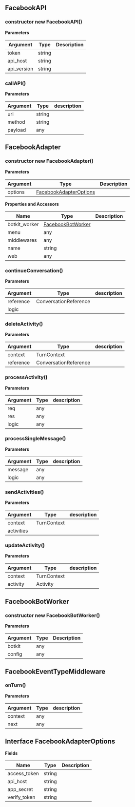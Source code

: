 <a name="FacebookAPI"></a>
## FacebookAPI

### constructor new FacebookAPI()

**Parameters**

| Argument | Type | Description
|--- |--- |---
| token | string | 
| api_host | string | 
| api_version | string | 


<a name="callAPI"></a>
### callAPI()


**Parameters**

| Argument | Type | description
|--- |--- |---
| uri| string | 
| method| string | 
| payload| any | 





<a name="FacebookAdapter"></a>
## FacebookAdapter

### constructor new FacebookAdapter()

**Parameters**

| Argument | Type | Description
|--- |--- |---
| options | [FacebookAdapterOptions](#FacebookAdapterOptions) | 

**Properties and Accessors**

| Name | Type | Description
|--- |--- |---
| botkit_worker | [FacebookBotWorker](#FacebookBotWorker) | 
| menu | any | 
| middlewares | any | 
| name | string | 
| web | any | 

<a name="continueConversation"></a>
### continueConversation()


**Parameters**

| Argument | Type | description
|--- |--- |---
| reference| ConversationReference | 
| logic|  | 



<a name="deleteActivity"></a>
### deleteActivity()


**Parameters**

| Argument | Type | description
|--- |--- |---
| context| TurnContext | 
| reference| ConversationReference | 



<a name="processActivity"></a>
### processActivity()


**Parameters**

| Argument | Type | description
|--- |--- |---
| req| any | 
| res| any | 
| logic| any | 



<a name="processSingleMessage"></a>
### processSingleMessage()


**Parameters**

| Argument | Type | description
|--- |--- |---
| message| any | 
| logic| any | 



<a name="sendActivities"></a>
### sendActivities()


**Parameters**

| Argument | Type | description
|--- |--- |---
| context| TurnContext | 
| activities|  | 



<a name="updateActivity"></a>
### updateActivity()


**Parameters**

| Argument | Type | description
|--- |--- |---
| context| TurnContext | 
| activity| Activity | 





<a name="FacebookBotWorker"></a>
## FacebookBotWorker

### constructor new FacebookBotWorker()

**Parameters**

| Argument | Type | Description
|--- |--- |---
| botkit | any | 
| config | any | 




<a name="FacebookEventTypeMiddleware"></a>
## FacebookEventTypeMiddleware



<a name="onTurn"></a>
### onTurn()


**Parameters**

| Argument | Type | description
|--- |--- |---
| context| any | 
| next| any | 







<a name="FacebookAdapterOptions"></a>
## Interface FacebookAdapterOptions


**Fields**

| Name | Type | Description
|--- |--- |---
| access_token | string | 
| api_host | string | 
| app_secret | string | 
| verify_token | string | 

